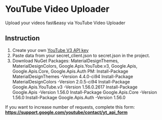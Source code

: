 # YouTube Video Uploader

Upload your videos fast&easy via YouTube Video Uploader


## Instruction

1) Сreate your own [YouTube V3 API key](https://blog.hubspot.com/website/how-to-get-youtube-api-key)
2) Paste data from your secret_client.json to secret.json in the project.
3) Download NuGet Packages: MaterialDesignThemes, MaterialDesignColors, Google.Apis.YouTube.v3, Google.Apis, Google.Apis.Core, Google.Apis.Auth
PM: 
Install-Package MaterialDesignThemes -Version 4.4.0-ci94
Install-Package MaterialDesignColors -Version 2.0.5-ci94
Install-Package Google.Apis.YouTube.v3 -Version 1.56.0.2617
Install-Package Google.Apis -Version 1.56.0
Install-Package Google.Apis.Core -Version 1.56.0
Install-Package Google.Apis.Auth -Version 1.56.0

If you want to increase number of requests, complete this form: **https://support.google.com/youtube/contact/yt_api_form**
